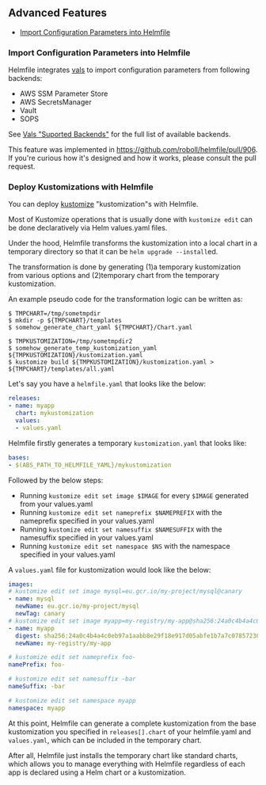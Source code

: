 ## Advanced Features

- [Import Configuration Parameters into Helmfile](#import-configuration-parameters-into-helmfile)

### Import Configuration Parameters into Helmfile

Helmfile integrates [vals]() to import configuration parameters from following backends:

- AWS SSM Parameter Store
- AWS SecretsManager
- Vault
- SOPS

See [Vals "Suported Backends"](https://github.com/variantdev/vals#suported-backends) for the full list of available backends.

This feature was implemented in https://github.com/roboll/helmfile/pull/906.
If you're curious how it's designed and how it works, please consult the pull request.

### Deploy Kustomizations with Helmfile

You can deploy [kustomize](https://github.com/kubernetes-sigs/kustomize) "kustomization"s with Helmfile.

Most of Kustomize operations that is usually done with `kustomize edit` can be done declaratively via Helm values.yaml files.

Under the hood, Helmfile transforms the kustomization into a local chart in a temporary directory so that it can be `helm upgrade --install`ed.

The transformation is done by generating (1)a temporary kustomization from various options and (2)temporary chart from the temporary kustomization.

An example pseudo code for the transformation logic can be written as:

```console
$ TMPCHART=/tmp/sometmpdir
$ mkdir -p ${TMPCHART}/templates
$ somehow_generate_chart_yaml ${TMPCHART}/Chart.yaml

$ TMPKUSTOMIZATION=/tmp/sometmpdir2
$ somehow_generate_temp_kustomization_yaml ${TMPKUSTOMIZATION}/kustomization.yaml
$ kustomize build ${TMPKUSTOMIZATION}/kustomization.yaml > ${TMPCHART}/templates/all.yaml 
```

Let's say you have a `helmfile.yaml` that looks like the below:

```yaml
releases:
- name: myapp
  chart: mykustomization
  values:
  - values.yaml
```

Helmfile firstly generates a temporary `kustomization.yaml` that looks like:

```yaml
bases:
- $(ABS_PATH_TO_HELMFILE_YAML}/mykustomization
```

Followed by the below steps:

- Running `kustomize edit set image $IMAGE` for every `$IMAGE` generated from your values.yaml 
- Running `kustomize edit set nameprefix $NAMEPREFIX` with the nameprefix specified in your values.yaml
- Running `kustomize edit set namesuffix $NAMESUFFIX` with the namesuffix specified in your values.yaml
- Running `kustomize edit set namespace $NS` with the namespace specified in your values.yaml

A `values.yaml` file for kustomization would look like the below:

```yaml
images:
# kustomize edit set image mysql=eu.gcr.io/my-project/mysql@canary
- name: mysql
  newName: eu.gcr.io/my-project/mysql
  newTag: canary
# kustomize edit set image myapp=my-registry/my-app@sha256:24a0c4b4a4c0eb97a1aabb8e29f18e917d05abfe1b7a7c07857230879ce7d3d3
- name: myapp
  digest: sha256:24a0c4b4a4c0eb97a1aabb8e29f18e917d05abfe1b7a7c07857230879ce7d3d3
  newName: my-registry/my-app

# kustomize edit set nameprefix foo-
namePrefix: foo-

# kustomize edit set namesuffix -bar
nameSuffix: -bar

# kustomize edit set namespace myapp
namespace: myapp
```

At this point, Helmfile can generate a complete kustomization from the base kustomization you specified in `releases[].chart` of your helmfile.yaml and `values.yaml`,
which can be included in the temporary chart.

After all, Helmfile just installs the temporary chart like standard charts, which allows you to manage everything with Helmfile regardless of each app is declared using a Helm chart or a kustomization.
